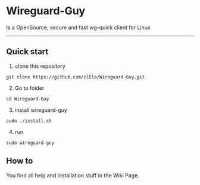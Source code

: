 # Wireguard-Guy

Is a OpenSource, secure and fast wg-quick client for Linux

---------------------------------------------------

## Quick start
1. clone this repository
```
git clone https://github.com/zlElo/Wireguard-Guy.git
```

2. Go to folder
```
cd Wireguard-Guy
```

3. install wireguard-guy
```
sudo ./install.sh
```

4. run
```
sudo wireguard-guy
```

## How to

You find all help and installation stuff in the Wiki Page.
